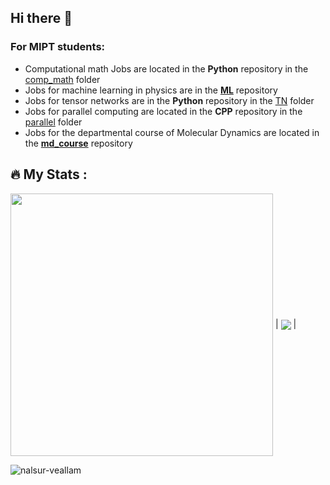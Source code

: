 ## Hi there 👋

### For MIPT students:

* Computational math Jobs are located in the **Python** repository in the [comp_math](https://github.com/nalsur-veallam/Python/tree/main/comp_math) folder
* Jobs for machine learning in physics are in the [**ML**](https://github.com/nalsur-veallam/ML) repository
* Jobs for tensor networks are in the **Python** repository in the [TN](https://github.com/nalsur-veallam/Python/tree/main/TN) folder
* Jobs for parallel computing are located in the **CPP** repository in the [parallel](https://github.com/nalsur-veallam/CPP/tree/main/parallel) folder
* Jobs for the departmental course of Molecular Dynamics are located in the [**md_course**](https://github.com/nalsur-veallam/md_course) repository

## :fire: My Stats :

<a href="https://github.com/nalsur-veallam/"><img width=420px align="center" src="http://github-readme-streak-stats.herokuapp.com?user=nalsur-veallam&theme=highcontrast&date_format=j%20M%5B%20Y%5D&background=000000" /></a> | <a href="https://github.com/nalsur-veallam/"><img align="center" src="https://github-readme-stats.vercel.app/api/top-langs/?username=nalsur-veallam&theme=highcontrast&layout=compact" /></a> |

<p> <img src="https://komarev.com/ghpvc/?username=nalsur-veallam&label=Profile%20views&color=ce9927&style=flat" alt="nalsur-veallam" /> </p>
<!-- http://github-readme-streak-stats.herokuapp.com?user=nalsur-veallam&theme=highcontrast&date_format=j%20M%5B%20Y%5D&background=000000 -->
<!-- https://github-readme-stats.vercel.app/api?username=kevinfengcs88&theme=github_dark&hide=contribs,issues&show_icons=true&hide_border=true -->
